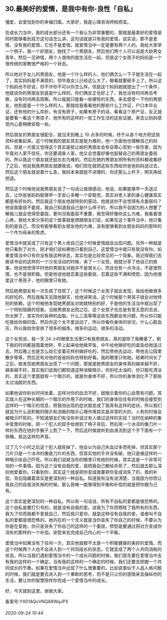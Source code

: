 ## 30.最美好的爱情，是我中有你-良性「自私」
懂爱，会爱找到你的幸福归属。大家好，我是心理咨询师柏燕宜。


在成长力当中，我的成长部分还有一个我认为非常重要的，那就是最美好的爱情是同时能够看到双方这句话怎么讲，这句话就是只有我的爱情，说实话，那不是爱情，没有我的爱情，它也不是爱情。就爱情当中一定是要有两个人的。我给大家举一个例子，我一个好朋友，她找了一个男朋友，然后他们两个人可以说是大龄男女青年，然后一见钟情，两个人很快的就生活在一起。但是这个女孩子的妈妈是一个很传统的家教很严格的一个状态。 


所以他对于女儿的男朋友，他是一个什么样的人，他们俩怎么一下子就生活在一起了，其实妈妈是不满意的，但毕竟女儿已经这么大了，眼看就要砸手上了，所以这个妈妈也不好说，你不许你不可以你怎么样。但是这个妈妈她就提出了一个条件，他就说你的男朋友到底是什么样的，你们俩反正也好上了，我也没有时间再去考察，没有时间再去观察。所以我就只能看一些硬性的东西，来去感受一下你的男朋友，他到底是一个什么样的人。那就给我看看他的那些什么工作证，户口本毕业证，还有他的什么存折，有没有房子，如果有房子的话，看看这个房产证，反正就是要看一看这个男孩子，他所有的这样的一些工作生活的这些证据，来去让妈妈感觉内心是稍微安稳一些。 


然后朋友的男朋友很配合，就当天到晚上 10 点多的时候，终于从各个地方把这些资料收集起来。这个时候我的朋友其实是挺为难的，他一方面他也理解自己的妈妈，但是一方面又觉得这个其实是挺让她的男朋友会有自尊心受到一些伤害，因为毕竟对人家不信任，你还要调查人家，他又会觉着好像也挺替自己的男朋友委屈的。所以我这个朋友就还挺左右为难的。然后在她的男朋友把所有的资料都收集好了之后，他说我我男朋友就跟我说，咱们现在就把这些东西给你爸爸妈妈送过去，然后这个朋友就说着什么急，我妈本来就挺不讲理的，你还那么上杆子，明天再给他送。 


然后这个时候他说我男朋友说了一句话让我很感动，他说，如果能够早一天送过去，让你爸爸妈妈能够早一天安心多睡一个安稳觉，其实对老人家的身心健康其实都是有好处的。然后我这个朋友他就特别的感动，他就说你不会觉得有点委屈吗？他说我委屈不委屈，我自己知道我自己是什么样子的，所以我不会因为别人想要了解我儿就会觉得受委屈，更何况我委屈不重要，我觉得好像你这么为难，我看着很心疼。我给大家分享的这个故事就是想跟朋友们说，如果在这个事件当中，他只看到的是自己，而没有能够看到女朋友他的为难，没有能够看到女朋友妈妈的那样的一个作为母亲的焦虑。 


爱情当中就变成了只有这个男人他自己这个时候爱情就会出现问题。另外一种就是他只看到了对方，刚才咱们说如果他只看到自己，这爱情当中就只有我没有你。如果爱情当中只有你没有我这种状态，其实也是比较常见的一个现象。我记得我们去做读书会的这样的一个沙龙活动的时候，来了一个女孩，她就分享了他自己的故事。他说他觉得平时他的男朋友对她并不是很关心，而且也有一点冷淡，不是很热情，也不是很积极。但是他说他就忍着这些委屈，忍着这些不满和愤怒，因为他很爱这个男孩子，他的眼里只有她。 


然后她男朋友有一次生病了住院了，这个时候这个女孩子就会发现，我给他做很多的好吃的，然后我每天去陪他聊天，给他讲笑话。这个时候那个男孩子就会对他特别的依赖。这个时候他发现她男朋友对她就特别的好，于是他的生活当中就出现了一个特别隐蔽的现象。当她男朋友出院之后，这个女孩子也总是有意无意的去说，你太胖了，其实你的各种的血脂，什么三高等等这些东西都会有问题，所以你只能吃我给你做的饭。然后你这个太不爱运动了，所以你看你身体的状况，什么心脏血压，所以我给你安排了很多的锻炼，很多的运动，很多的活动。 


这个女孩说，我一天 24 小时眼里生活里只有我男朋友。真的是除了我睡着了，剩下我的时间都是围着他转，早上起来给他做早饭，中午给他做好吃的盒饭给她送过去，然后晚上也是怎么给它变着花样的做好吃的，然后带他去运动，带他去公园里散步等等，然后还有对他的爸爸妈妈也特别好看。我的眼里只有她。结果时间长了之后，她发现她男朋友出现了一个问题，那就是她男朋友的身体真的越来越不好，越来越不好。其实我们说我们都知道这种消极暗示，你别吃太油的，你只能吃清淡的，其实这个里面就有一个暗示的，就是你身体不好，所以你的身体消化不了那些太过油腻的东西。 


如果他说你别长时间坐着，这样对你的血流不好，就暗示着你的心血管有问题。其实就人在这种长期的一个暗示的作用下的时候，我们的身体往往有的时候会接受到这样的一个暗示的信息，把我怕出现的症状就变成了我真有这样的症状。所以我们就说为什么说积极的暗示和消极的暗示心理作用其实是非常的大的，人有的时候会被暗示吓死的。不知道朋友们有没有听说过有人做过这样的实验？当时在纳粹的集中营里的时候，把一个犯人的双手给绑到了椅子背后，然后用一个冰凉的像刀片一样的东西在他的手腕子上割了一下，然后这时候就听到血液流到这个手下面有一个铁桶，抵达这样的声音。 


过了几个小时之后这个犯人就死掉了，他会以为自己失血过多而死掉，但其实那个刀片只是一个冰冷的像是刀片的东西，但其实他的手并没有破，他只是被这样的一种暗示给自己吓死。所以我们说就当你的眼里只有她的时候，其实这是一个非常可怕的一件事情。因为这个没有自我的爱，我把我自己都给杀死了，然后就去那么深刻地爱着你。只看到你，其实这个就是把你变成我要把你变成消失了的，我的补偿，背后隐藏着其实是更深刻的一种自私。知道我有没有说清楚，当我因为你而让我自己的自我消失掉的时候，那么我唯一能够得到平衡和补偿的就是把你据为己有。 


这个其实是更深刻的一种自私。所以有一句话说，所有不自私的爱都是很恐怖的。这个自私是要打引号的，就是没有自我的爱。说我为了你而牺牲了我所有的东西，我为了你而我都不爱我自己，然后我只爱你，就是这种没有自我的爱，或者叫不自私的爱都是很恐怖的。她内在的一个含义就是当你丧失了你自己的时候，不要以为你是在爱她，你只是丧失了你自己的这样的一个委屈，愤怒是要通过把对方变成你消失的那样的一个补偿。安慰来去完成自己内心的一个平衡。 


爱情当中如果没有了任何一方，其实他就都不太是一个积极健康的美好的爱情。而这个时候两个人也不会进入到一个共同成长的状态，它就变成了两个人共同消耗的状态。所以当我们遇到爱情当中的一个成长问题的时候，我们首先要在爱情当中去有我的这样的一个确定。当有我的这样的一个确定的时候，我们还要去把握一个共同成长的节奏。如果在爱情当中出现了什么很重要的，比如说类似于人品人格问题的时候，我们就是要去进入到一个果断的思考，而不是只让你的感情来去操纵你的生活，要让你的智慧陪伴你完成一个爱情当中的成长。 


好，今天就到这里，谢谢大家。


备案号:YX01AQvVNQ88WqJPX


###### 2020-09-24 10:44
